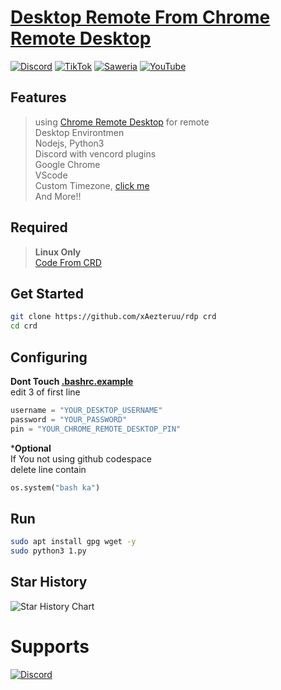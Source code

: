 # [Desktop Remote From Chrome Remote Desktop](https://remotedesktop.google.com/access/)
[![Discord](https://img.shields.io/discord/857451895353507880?label=Discord&logo=discord&color=7289DA)](https://discord.gg/8BtzrWbdXx)
[![TikTok](https://img.shields.io/badge/TikTok-%40aezteru-ff0050?style=flat&logo=tiktok&logoColor=white)](https://www.tiktok.com/@aezteru)
[![Saweria](https://img.shields.io/badge/🫴%20Donate-Saweria-orange?style=flat&logo=saweria&logoColor=white)](https://saweria.co/Aezteruu)
[![YouTube](https://img.shields.io/badge/YouTube-AezteruOfficial-FF0000?style=flat&logo=youtube&logoColor=white)](https://www.youtube.com/@AezteruOfficial)
## Features
> using [Chrome Remote Desktop](g.co/crd/access) for remote  
> Desktop Environtmen  
> Nodejs, Python3  
> Discord with vencord plugins  
> Google Chrome  
> VScode  
> Custom Timezone, [click me](https://github.com/xAezteruu/rdp/blob/main/Timezone)  
> And More!!  
## Required
> ****Linux Only****  
> [Code From CRD](https://g.co/crd/headless)
## Get Started
```bash
git clone https://github.com/xAezteruu/rdp crd
cd crd
```

## Configuring
**Dont Touch [.bashrc.example](https://github.com/Perusapw/rdp/blob/main/.bashrc.example)**  
edit 3 of first line
```python
username = "YOUR_DESKTOP_USERNAME"
password = "YOUR_PASSWORD"
pin = "YOUR_CHROME_REMOTE_DESKTOP_PIN"
```
***Optional**  
If You not using github codespace  
delete line contain
```python
os.system("bash ka")
```
## Run
```bash
sudo apt install gpg wget -y
sudo python3 1.py
```
## Star History

 <picture>
   <source media="(prefers-color-scheme: dark)" srcset="https://api.star-history.com/svg?repos=xAezteruu/rdp&type=Date&theme=dark" />
   <source media="(prefers-color-scheme: light)" srcset="https://api.star-history.com/svg?repos=xAezteruu/rdp&type=Date" />
   <img alt="Star History Chart" src="https://api.star-history.com/svg?repos=xAezteruu/rdp&type=Date" />
 </picture>
</a>

# Supports

[![Discord](https://img.shields.io/discord/857451895353507880?label=Discord&logo=discord&color=7289DA)](https://discord.gg/8BtzrWbdXx)
